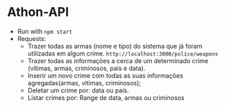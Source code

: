 # Athon-API

- Run with `npm start`
- Requests:
  - Trazer todas as armas (nome e tipo) do sistema que já foram utilizadas em algum
crime.  `http://localhost:3000/police/weapons`
  - Trazer todas as informações a cerca de um determinado crime (vítimas, armas,
criminosos, país e data).
  - Inserir um novo crime com todas as suas informações agregadas(armas, vitimas,
criminosos);
  - Deletar um crime por: data ou país.
  - Listar crimes por: Range de data, armas ou criminosos
  
